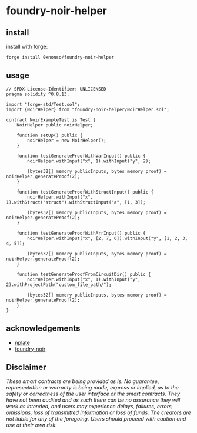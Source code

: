 # foundry-noir-helper
## install
install with [forge](https://github.com/foundry-rs/foundry):

```
forge install 0xnonso/foundry-noir-helper
```

## usage
```solidity
// SPDX-License-Identifier: UNLICENSED
pragma solidity ^0.8.13;

import "forge-std/Test.sol";
import {NoirHelper} from "foundry-noir-helper/NoirHelper.sol";

contract NoirExampleTest is Test {
    NoirHelper public noirHelper;

    function setUp() public {
        noirHelper = new NoirHelper();
    }

    function testGenerateProofWithVarInput() public {
        noirHelper.withInput("x", 1).withInput("y", 2);

        (bytes32[] memory publicInputs, bytes memory proof) = noirHelper.generateProof(2);
    }

    function testGenerateProofWithStructInput() public {
        noirHelper.withInput("x", 1).withStruct("struct").withStructInput("a", [1, 3]);

        (bytes32[] memory publicInputs, bytes memory proof) = noirHelper.generateProof(2);
    }

    function testGenerateProofWithArrInput() public {
        noirHelper.withInput("x", [2, 7, 6]).withInput("y", [1, 2, 3, 4, 5]);

        (bytes32[] memory publicInputs, bytes memory proof) = noirHelper.generateProof(2);
    }

    function testGenerateProofFromCircuitDir() public {
        noirHelper.withInput("x", 1).withInput("y", 2).withProjectPath("custom_file_path/");

        (bytes32[] memory publicInputs, bytes memory proof) = noirHelper.generateProof(2);
    }
}
```

## acknowledgements

- [nplate](https://github.com/exp-table/nplate)
- [foundry-noir](https://github.com/Maddiaa0/foundry-noir)

## Disclaimer

_These smart contracts are being provided as is. No guarantee, representation or warranty is being made, express or implied, as to the safety or correctness of the user interface or the smart contracts. They have not been audited and as such there can be no assurance they will work as intended, and users may experience delays, failures, errors, omissions, loss of transmitted information or loss of funds. The creators are not liable for any of the foregoing. Users should proceed with caution and use at their own risk._